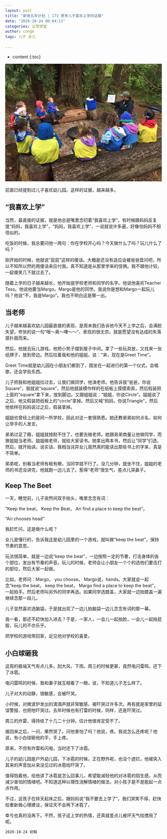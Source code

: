 ```yaml
---
layout: post
title: "新爸五年计划 | 173 更多儿子喜欢上学的证据"
date: "2020-10-24 00:04:11"
categories: 父范学堂
author: conge
tags: 儿子 女儿

---
```

* content
{:toc}

 ![outdoor school](/assets/images/父范学堂/outdoor-preschool.jpg)

前面已经提到过儿子喜欢幼儿园。这样的证据，越来越多。

## “我喜欢上学”
当然，最直接的证据，就是他总是嘴里念叨着“我喜欢上学”。有时候跟妈妈反复提“妈妈，我喜欢上学”，“妈妈，我喜欢上学”，一说就说许多遍，好像怕妈妈不相信似的。

吃饭的时候，我总要问他一两句：你在学校开心吗？今天做什么了吗？玩儿什么了吗？

刚开始的时候，他就说“屁屁”这样的傻话。大概是还没有适应会被爸爸盘问吧，所以不知所以然的用傻话来应付我。真不知道是从那里学来的伎俩。我不跟他计较，一起傻笑几下就过去了。




随着上学的日子越来越长，他开始提学校老师和同学的名字。他说他喜欢Teacher Tess。他说他要当Margo。Margo是他的同学。我说你是想和Margo一起玩儿吗？他说“不，我是Margo”。我也不明白这是哪一出。

## 当老师

儿子越来越喜欢幼儿园最直接的表现，是周末我们告诉他今天不上学之后，会满脸失望，夸张的说一句“哦～奥～噢～～”，表现的很无奈。就是愿望没有达成的失落感扑面而来。

然后，他就去玩儿游戏。他把小凳子摆到屋子中间，拿了一些玩具放，又找来一张纸牌子，放到旁边。然后拉着我和他的姐姐，说：“来，现在是Greet Time”。

Greet Time就是幼儿园在小朋友们都到了，围坐在一起进行的第一个仪式，会唱歌，还会学些东西。

儿子把我和他姐姐拉过去，让我们做同学，他演老师。他告诉我“爸爸，你说Square”，我就说“square”，然后他就装模作样的在纸板上摸摸索索，然后假装把上面的“square”拿下来，放到脚边。又跟姐姐说：“姐姐，你说Circle”。姐姐说了之后，他又假装把纸板上的“circle”拿掉。然后又喊“妈妈，你说Triangle”，然后他依样在妈妈说过之后，假装拿掉。

姐姐也曾经上的是同一所学校，因此对这一套很熟悉。她还教弟弟如何点名，如何让举手的人发言。

弟弟过足了瘾，姐姐就按耐不住了，也要去做老师。她跟弟弟商量让他做同学，而换姐姐当老师。姐姐做老师，就给大家读书。她拿出两本书，然后让“同学”们选，然后，就开始读。说实话，我相当诧异女儿竟然真的能读出那些书上的字来，真是不简单。

弟弟呢，别看当老师有板有眼，当同学就不行了。没几分钟，就坐不住，姐姐的老师的书还没讲完，他就跑一边儿去了。惹得“老师”很生气，差点儿哭鼻子。

## Keep The Beet

一天，睡觉前，儿子突然间双手拍头，嘴里念念有词：

“Keep the beat， Keep the Beat， Ari find a place to keep the beat”。 

“Ari chooses head”

我赶忙问，这是做什么呢？

女儿是懂行的，告诉我这是幼儿园里的一个游戏，就叫做“keep the beat”，保持节奏的意思。

玩法很简单，就是一边说“keep the beat”，一边按照一定的节奏，打击身体的各个部位，发出有节奏的声音。玩儿的时候，老师会让小朋友一个个的选他们要击打的部位，然后大家一起做。

比如，老师问：Margo， you choose。 Margo说，hands。大家就会一起念“keep the beat， keep the beat， Margo find a place to keep the beat”，一起拍手。然后老师叫另外的同学再选。如果同学选膝盖，大家就一边拍膝盖一遍继续念那一段儿。

儿子显然喜欢选脑袋。于是就出现了一边儿拍脑袋一边儿念念有词的那一幕。

我一看，那还不赶快加入进去？于是，一家人，一会儿一起拍脸，一会儿一起拍屁股，玩儿的不亦乐乎。

把学校的游戏带回家，足见他对学校的喜爱。

## 小白球砸我

这周的极端天气有点儿多。刮大风，下雨。周三的时候更甚，竟然电闪雷鸣，还下了冰雹。

电闪雷鸣的时候，我和妻子就互相看了一眼，说，不知道儿子怎么样了。

儿子对大的动静，很敏感，会被吓哭。

小时候，对微波炉发出的滴滴声就非常敏感，被吓哭过许多次。再有就是家里的延误警报，也把他吓哭过。去年时候也有打雷的时候，同样，还是吓哭过。

周三的炸雷，得持续了十几二十分钟。估计他很肯定受不了。

接回来之后，一问，果然哭了。问他害怕了吗？他说，疼。我说怎么还疼呢？他说，有小白球砸他的手，手上疼。

原来，不但有炸雷和闪电，当时还下了冰雹。

儿子的幼儿园是户外幼儿园，下冰雹的时候，正在野外呢，也没个遮拦。他被突入其来的声音加从来没见过的冰雹给吓哭了。

值得抱着他，给他讲了冰雹是怎么回事儿，希望能减轻他的对冰雹的陌生感，从而减少害怕的情绪吧。不知道这种以理性消解情绪的做法，对小孩子是不是能起一点点作用。

不过，这孩子在转天起床之后，跟妈妈说“我不要去上学了”。我们哭笑不得，赶快给重新做心理建设，保证天不会再下冰雹了。

幸亏也真的没再下。不然，孩子这上学的热情，还真就差点儿被坏天气给搅局了呢。



```
2020-10-24 初稿
```

